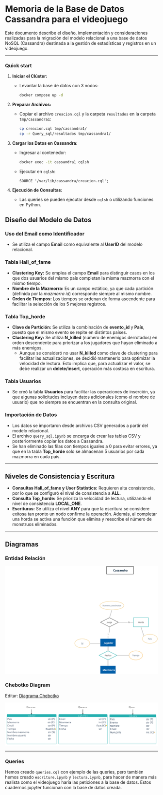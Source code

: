 # Memoria de la Base de Datos Cassandra para el videojuego

Este documento describe el diseño, implementación y consideraciones realizadas para la migración del modelo relacional a una base de datos NoSQL (Cassandra) destinada a la gestión de estadísticas y registros en un videojuego.

---
### Quick start

1. **Iniciar el Clúster:**
   - Levantar la base de datos con 3 nodos:
     ```bash
     docker compose up -d
     ```

2. **Preparar Archivos:**
   - Copiar el archivo `creacion.cql` y la carpeta `resultados` en la carpeta `tmp/cassandra1`:
     ```bash
     cp creacion.cql tmp/cassandra1/
     cp -r Query_sql/resultados tmp/cassandra1/
     ```

3. **Cargar los Datos en Cassandra:**
   - Ingresar al contenedor:
     ```bash
     docker exec -it cassandra1 cqlsh
     ```
   - Ejecutar en `cqlsh`:
     ```cql
     SOURCE '/var/lib/cassandra/creacion.cql';
     ```

4. **Ejecución de Consultas:**
   - Las queries se pueden ejecutar desde `cqlsh` o utilizando funciones en Python.

## Diseño del Modelo de Datos

### Uso del Email como Identificador
- Se utiliza el campo **Email** como equivalente al **UserID** del modelo relacional.

### Tabla Hall_of_fame
- **Clustering Key:** Se emplea el campo **Email** para distinguir casos en los que dos usuarios del mismo país completan la misma mazmorra con el mismo tiempo.
- **Nombre de la Mazmorra:** Es un campo estático, ya que cada partición (definida por la *mazmorra id*) corresponde siempre al mismo nombre.
- **Orden de Tiempos:** Los tiempos se ordenan de forma ascendente para facilitar la selección de los 5 mejores registros.

### Tabla Top_horde
- **Clave de Partición:** Se utiliza la combinación de **evento_id** y **País**, puesto que el mismo evento se repite en distintos países.
- **Clustering Key:** Se utiliza **N_killed** (número de enemigos derrotados) en orden descendente para priorizar a los jugadores que hayan eliminado a más enemigos.
  - Aunque se consideró no usar **N_killed** como clave de clustering para facilitar las actualizaciones, se decidió mantenerlo para optimizar la velocidad de lectura. Esto implica que, para actualizar el valor, se debe realizar un **delete/insert**, operación más costosa en escritura.

### Tabla Usuarios
- Se creó la tabla **Usuarios** para facilitar las operaciones de inserción, ya que algunas solicitudes incluyen datos adicionales (como el nombre de usuario) que no siempre se encuentran en la consulta original.


### Importación de Datos
- Los datos se importaron desde archivos CSV generados a partir del modelo relacional.
- El archivo `query_sql.ipynb` se encarga de crear las tablas CSV y posteriormente copiar los datos a Cassandra.
- Se han eliminado las filas con tiempos iguales a 0 para evitar errores, ya que en la tabla **Top_horde** solo se almacenan 5 usuarios por cada mazmorra en cada país.

---

## Niveles de Consistencia y Escritura

- **Consultas Hall_of_fame y User Statistics:** Requieren alta consistencia, por lo que se configuró el nivel de consistencia a **ALL**.
- **Consulta Top_horde:** Se prioriza la velocidad de lectura, utilizando el nivel de consistencia **LOCAL_ONE**.
- **Escrituras:** Se utiliza el nivel **ANY** para que la escritura se considere exitosa tan pronto un nodo confirme la operación. Además, al completar una horda se activa una función que elimina y reescribe el número de monstruos eliminados.

---

## Diagramas

### Entidad Relación

![Entidad_relación](docs/er_cutted.svg)

### Chebotko Diagram
Editar: [Diagrama Chebotko](https://app.creately.com/d/etfwJcqGDeY/edit)

![Diagrama_Chebotko](docs/diagrama.png)

---

### Queries 
Hemos creado `queries.cql` con ejemplo de las queries, pero también hemos creado `escriture.ipynb` y `lectura.iypnb`, para hacer de manera más realista como el videojuego haría las peticiones a la base de datos. Estos cuadernos jupyter funcionan con la base de datos creada.

